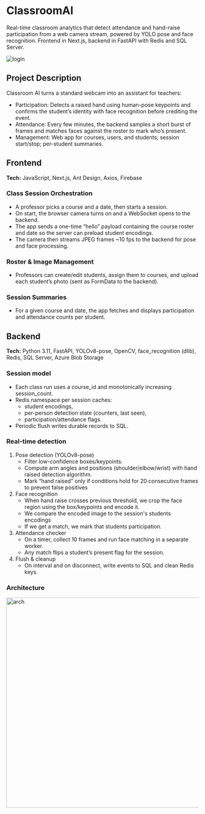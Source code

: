 # ClassroomAI
Real-time classroom analytics that detect attendance and hand-raise participation from a web camera stream, powered by YOLO pose and face recognition. Frontend in Next.js, backend in FastAPI with Redis and SQL Server.

![login](https://github.com/user-attachments/assets/fdfec244-9c39-4438-b68e-e0187361eef9)

## Project Description
Classroom AI turns a standard webcam into an assistant for teachers:
* Participation: Detects a raised hand using human-pose keypoints and confirms the student’s identity with face recognition before crediting the event.
* Attendance: Every few minutes, the backend samples a short burst of frames and matches faces against the roster to mark who’s present.
* Management: Web app for courses, users, and students; session start/stop; per-student summaries.

## Frontend
**Tech:** JavaScript, Next.js, Ant Design, Axios, Firebase

### Class Session Orchestration
* A professor picks a course and a date, then starts a session.
* On start, the browser camera turns on and a WebSocket opens to the backend.
* The app sends a one-time “hello” payload containing the course roster and date so the server can preload student encodings.
* The camera then streams JPEG frames ~10 fps to the backend for pose and face processing.

### Roster & Image Management
* Professors can create/edit students, assign them to courses, and upload each student’s photo (sent as FormData to the backend).

### Session Summaries
* For a given course and date, the app fetches and displays participation and attendance counts per student.

## Backend
**Tech:** Python 3.11, FastAPI, YOLOv8-pose, OpenCV, face_recognition (dlib), Redis, SQL Server, Azure Blob Storage

### Session model
* Each class run uses a course_id and monotonically increasing session_count.
* Redis namespace per session caches:
  * student encodings,
  * per-person detection state (counters, last seen),
  * participation/attendance flags.
* Periodic flush writes durable records to SQL.

### Real-time detection
1. Pose detection (YOLOv8-pose)
    * Filter low-confidence boxes/keypoints.
    * Compute arm angles and positions (shoulder/elbow/wrist) with hand raised detection algorithm.
    * Mark “hand raised” only if conditions hold for 20 consecutive frames to prevent false positives
2. Face recognition
    * When hand raise crosses previous threshold, we crop the face region using the box/keypoints and encode it.
    * We compare the encoded image to the session's students encodings
    * If we get a match, we mark that students participation.
3. Attendance checker
    * On a timer, collect 10 frames and run face matching in a separate worker.
    * Any match flips a student’s present flag for the session.
4. Flush & cleanup
    * On interval and on disconnect, write events to SQL and clean Redis keys.

### Architecture
<img width="941" height="549" alt="arch" src="https://github.com/user-attachments/assets/b9680824-8049-4073-a320-7c552bec9044" />
